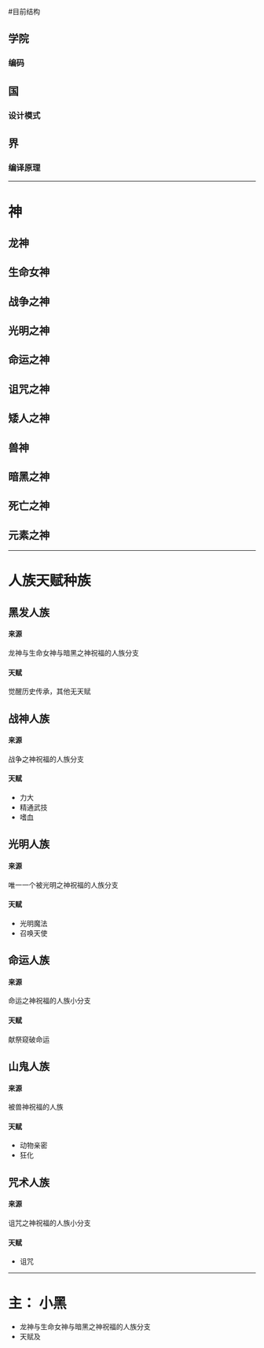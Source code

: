 #目前结构
## 学院
### 编码

## 国
### 设计模式

## 界
### 编译原理
---
# 神
## 龙神
## 生命女神
## 战争之神
## 光明之神

## 命运之神
## 诅咒之神
## 矮人之神
## 兽神

## 暗黑之神
## 死亡之神
## 元素之神


---
# 人族天赋种族
## 黑发人族
#### 来源
龙神与生命女神与暗黑之神祝福的人族分支

#### 天赋
觉醒历史传承，其他无天赋

## 战神人族
#### 来源
战争之神祝福的人族分支

#### 天赋
* 力大
* 精通武技
* 嗜血

## 光明人族
#### 来源
唯一一个被光明之神祝福的人族分支

#### 天赋
* 光明魔法
* 召唤天使

## 命运人族
#### 来源
命运之神祝福的人族小分支

#### 天赋
献祭窥破命运

## 山鬼人族
#### 来源
被兽神祝福的人族

#### 天赋
* 动物亲密
* 狂化

## 咒术人族
#### 来源
诅咒之神祝福的人族小分支

#### 天赋
* 诅咒


---
# 主： 小黑
* 龙神与生命女神与暗黑之神祝福的人族分支
* 天赋及
